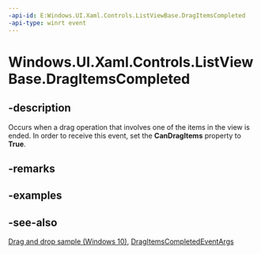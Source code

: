 ```yaml
---
-api-id: E:Windows.UI.Xaml.Controls.ListViewBase.DragItemsCompleted
-api-type: winrt event
---
```


<!-- Event syntax
public event Windows.Foundation.TypedEventHandler DragItemsCompleted<Windows.UI.Xaml.Controls.ListViewBase,  Windows.UI.Xaml.Controls.DragItemsCompletedEventArgs>
-->

# Windows.UI.Xaml.Controls.ListViewBase.DragItemsCompleted

## -description
Occurs when a drag operation that involves one of the items in the view is ended. In order to receive this event, set the **CanDragItems** property to **True**.

## -remarks

## -examples

## -see-also
[Drag and drop sample (Windows 10)](https://github.com/Microsoft/Windows-universal-samples/tree/master/Samples/XamlDragAndDrop), [DragItemsCompletedEventArgs](dragitemscompletedeventargs.md)
